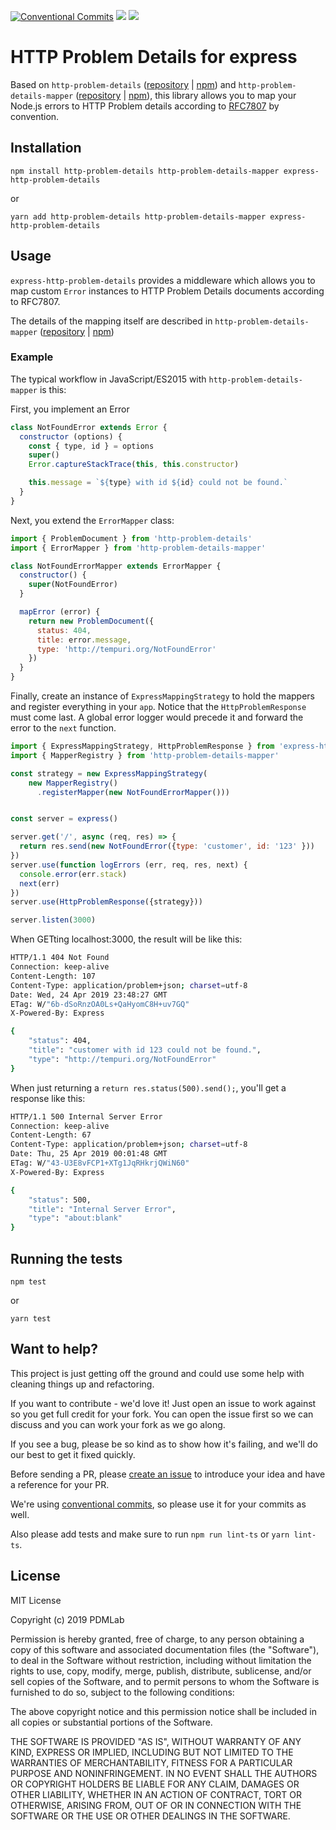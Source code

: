[![Conventional Commits](https://img.shields.io/badge/Conventional%20Commits-1.0.0-yellow.svg)](https://conventionalcommits.org)
<img src="https://img.shields.io/circleci/project/github/PDMLab/express-http-problem-details.svg" /> <a href="https://join.slack.com/t/pdmlab-oss/shared_invite/enQtNjEyMjQ0MDY3NTczLTg1ZDc0YjQxMGE3MTcyYTdkODU1YjFmMTBiODE2ZTZiNDFkNjc1MWE4OTE4NWY0Y2YyMWYzYmNhZGY0NDAyYWY"><img src="https://img.shields.io/badge/Slack-join-green.svg?logo=slack" /></a>

# HTTP Problem Details for express

Based on `http-problem-details` ([repository](https://github.com/PDMLab/http-problem-details) | [npm](https://www.npmjs.com/package/http-problem-details)) and `http-problem-details-mapper` ([repository](https://github.com/PDMLab/http-problem-details-mapper) | [npm](https://www.npmjs.com/package/http-problem-details-mapper)), this library allows you to map your Node.js errors to HTTP Problem details according to [RFC7807](https://tools.ietf.org/html/rfc7807) by convention.

## Installation

```
npm install http-problem-details http-problem-details-mapper express-http-problem-details
```

or

```
yarn add http-problem-details http-problem-details-mapper express-http-problem-details
```

## Usage

`express-http-problem-details` provides a middleware which allows you to map custom `Error` instances to HTTP Problem Details documents according to RFC7807.

The details of the mapping itself are described in `http-problem-details-mapper` ([repository](https://github.com/PDMLab/http-problem-details-mapper) | [npm](https://www.npmjs.com/package/http-problem-details-mapper))

### Example

The typical workflow in JavaScript/ES2015 with `http-problem-details-mapper` is this:

First, you implement an Error

```js
class NotFoundError extends Error {
  constructor (options) {
    const { type, id } = options
    super()
    Error.captureStackTrace(this, this.constructor)

    this.message = `${type} with id ${id} could not be found.`
  }
}
```

Next, you extend the  `ErrorMapper` class:

```js
import { ProblemDocument } from 'http-problem-details'
import { ErrorMapper } from 'http-problem-details-mapper'

class NotFoundErrorMapper extends ErrorMapper {
  constructor() {
    super(NotFoundError)
  }

  mapError (error) {
    return new ProblemDocument({
      status: 404,
      title: error.message,
      type: 'http://tempuri.org/NotFoundError'
    })
  }
}
```

Finally, create an instance of `ExpressMappingStrategy` to hold the mappers and register everything in your `app`.
Notice that the `HttpProblemResponse` must come last. A global error logger would
precede it and forward the error to the `next` function.

```js
import { ExpressMappingStrategy, HttpProblemResponse } from 'express-http-problem-details'
import { MapperRegistry } from 'http-problem-details-mapper'

const strategy = new ExpressMappingStrategy(
    new MapperRegistry()
      .registerMapper(new NotFoundErrorMapper()))


const server = express()

server.get('/', async (req, res) => {
  return res.send(new NotFoundError({type: 'customer', id: '123' }))
})
server.use(function logErrors (err, req, res, next) {
  console.error(err.stack)
  next(err)
})
server.use(HttpProblemResponse({strategy}))

server.listen(3000)
```

When GETting localhost:3000, the result will be like this:

```bash
HTTP/1.1 404 Not Found
Connection: keep-alive
Content-Length: 107
Content-Type: application/problem+json; charset=utf-8
Date: Wed, 24 Apr 2019 23:48:27 GMT
ETag: W/"6b-dSoRnzOA0Ls+QaHyomC8H+uv7GQ"
X-Powered-By: Express

{
    "status": 404,
    "title": "customer with id 123 could not be found.",
    "type": "http://tempuri.org/NotFoundError"
}

```

When just returning a `return res.status(500).send();`, you'll get a response like this:

```bash
HTTP/1.1 500 Internal Server Error
Connection: keep-alive
Content-Length: 67
Content-Type: application/problem+json; charset=utf-8
Date: Thu, 25 Apr 2019 00:01:48 GMT
ETag: W/"43-U3E8vFCP1+XTg1JqRHkrjQWiN60"
X-Powered-By: Express

{
    "status": 500,
    "title": "Internal Server Error",
    "type": "about:blank"
}

```

## Running the tests

```
npm test
```

or

```
yarn test
```

## Want to help?

This project is just getting off the ground and could use some help with cleaning things up and refactoring.

If you want to contribute - we'd love it! Just open an issue to work against so you get full credit for your fork. You can open the issue first so we can discuss and you can work your fork as we go along.

If you see a bug, please be so kind as to show how it's failing, and we'll do our best to get it fixed quickly.

Before sending a PR, please [create an issue](https://github.com/PDMLab/http-problem-details/issues/new) to introduce your idea and have a reference for your PR.

We're using [conventional commits](https://www.conventionalcommits.org), so please use it for your commits as well.

Also please add tests and make sure to run `npm run lint-ts` or `yarn lint-ts`.

## License

MIT License

Copyright (c) 2019 PDMLab

Permission is hereby granted, free of charge, to any person obtaining a copy
of this software and associated documentation files (the "Software"), to deal
in the Software without restriction, including without limitation the rights
to use, copy, modify, merge, publish, distribute, sublicense, and/or sell
copies of the Software, and to permit persons to whom the Software is
furnished to do so, subject to the following conditions:

The above copyright notice and this permission notice shall be included in all
copies or substantial portions of the Software.

THE SOFTWARE IS PROVIDED "AS IS", WITHOUT WARRANTY OF ANY KIND, EXPRESS OR
IMPLIED, INCLUDING BUT NOT LIMITED TO THE WARRANTIES OF MERCHANTABILITY,
FITNESS FOR A PARTICULAR PURPOSE AND NONINFRINGEMENT. IN NO EVENT SHALL THE
AUTHORS OR COPYRIGHT HOLDERS BE LIABLE FOR ANY CLAIM, DAMAGES OR OTHER
LIABILITY, WHETHER IN AN ACTION OF CONTRACT, TORT OR OTHERWISE, ARISING FROM,
OUT OF OR IN CONNECTION WITH THE SOFTWARE OR THE USE OR OTHER DEALINGS IN THE
SOFTWARE.


